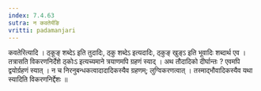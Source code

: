 ```yaml
---
index: 7.4.63
sutra: न कवतेर्यङि
vritti: padamanjari
---
```


 कवतेरित्यादि । ठ्कूङ् शब्देऽ इति तुदादिः, ठ्कु शब्देऽ इत्यदादिः, ठ्कुङ् खुङ्ऽ इति भूवादिः शब्दार्थ एव । तत्रासति विकरणनिर्देशे ठ्कोःऽ इत्यच्यमाने त्रयाणमपि ग्रहणं स्याद् । अथ तौदादिको दीर्घान्तः ? एवमपि द्वयोर्ग्रहणं स्यात् । न च निरनुबन्धकत्वादादादिकस्यैव ग्रहणम्; लुग्विकरणत्वात् । तस्माद्भौवादिकस्यैव यथा स्यादिति विकरणनिर्द्देशः ॥
